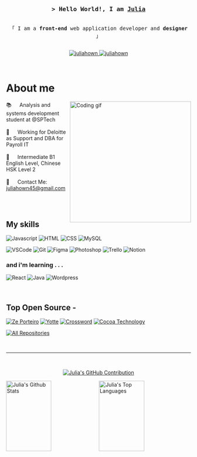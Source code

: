 <!--
<h2 align="center">
  Welcome to my profile!
  <img src="https://media.giphy.com/media/hvRJCLFzcasrR4ia7z/giphy.gif" width="28">
</h2>
-->

<!--
<p align="center">
  <a href="https://github.com/alsiam"><img src="https://readme-typing-svg.herokuapp.com/?lines=Self%20Taught%20Programmer;Front%20End%20Developer;1.5%2B%20years%20of%20coding%20experience;Always%20learning%20new%20things&center=true&width=380&height=45"></a>
</p>

 -->

<!-- Intro  -->
<h3 align="center">
        <samp>&gt; Hello World!, I am
                <b><a target="_blank" href="https://alsiam.com">Julia</a></b>
        </samp>
</h3>


<p align="center"> 
  <samp>
    <br>
    「 I am a <b>front-end</b> web application developer and <b>designer</b> 」
    <br>
    <br>
  </samp>
</p>

<p align="center">
 <!-- <a href="https://alsiam.com" target="blank">
  <img src="https://img.shields.io/badge/Website-DC143C?style=for-the-badge&logo=medium&logoColor=white" alt="juliahown" />
 </a> --> 
 <a href="https://www.linkedin.com/in/juliahown/" target="_blank">
  <img src="https://img.shields.io/badge/LinkedIn-0077B5?style=for-the-badge&logo=linkedin&logoColor=white" alt="juliahown"/>
 </a>
 <!-- <a href="https://dev.to/alsiam" target="_blank">
  <img src="https://img.shields.io/badge/dev.to-0A0A0A?style=for-the-badge&logo=dev.to&logoColor=white" alt="juliahown" />
 </a> -->
 <!-- <a href="https://twitter.com/_alsiam" target="_blank">
  <img src="https://img.shields.io/badge/Twitter-1DA1F2?style=for-the-badge&logo=twitter&logoColor=white" />
 </a> -->
 <a href="https://www.instagram.com/juhwzi/" target="_blank">
  <img src="https://img.shields.io/badge/Instagram-fe4164?style=for-the-badge&logo=instagram&logoColor=white" alt="juliahown" />
 </a>
 <!-- <a href="https://facebook.com/alsiam.dev" target="_blank">
  <img src="https://img.shields.io/badge/Facebook-20BEFF?&style=for-the-badge&logo=facebook&logoColor=white" alt="juliahown"  />
  </a> -->
</p>
<br />

<!-- About Section -->
 # About me
 
<p>
 <img align="right" width="330" src="https://images-wixmp-ed30a86b8c4ca887773594c2.wixmp.com/f/ea65f92c-bbc9-437f-b0fd-6282fa93ad13/deqgqtk-d1514fb8-68e3-4e38-8612-7ca1d88d024c.gif?token=eyJ0eXAiOiJKV1QiLCJhbGciOiJIUzI1NiJ9.eyJzdWIiOiJ1cm46YXBwOjdlMGQxODg5ODIyNjQzNzNhNWYwZDQxNWVhMGQyNmUwIiwiaXNzIjoidXJuOmFwcDo3ZTBkMTg4OTgyMjY0MzczYTVmMGQ0MTVlYTBkMjZlMCIsIm9iaiI6W1t7InBhdGgiOiJcL2ZcL2VhNjVmOTJjLWJiYzktNDM3Zi1iMGZkLTYyODJmYTkzYWQxM1wvZGVxZ3F0ay1kMTUxNGZiOC02OGUzLTRlMzgtODYxMi03Y2ExZDg4ZDAyNGMuZ2lmIn1dXSwiYXVkIjpbInVybjpzZXJ2aWNlOmZpbGUuZG93bmxvYWQiXX0.UY1KHb-lZlReeNfuBE0_BbukMuXxWwRbQoIacvRdip4" alt="Coding gif" />
  
 📚 &emsp; Analysis and systems development student at @SPTech <br/><br/>
 📌 &emsp; Working for Deloitte as Support and DBA for Payroll IT <br/><br/>
 📢 &emsp; Intermediate B1 English Level, Chinese HSK Level 2<br/><br/>
 📩 &emsp; Contact Me: juliahown45@gmail.com

</p>

<br/>
<br/>

## My skills

![Javascript](https://img.shields.io/badge/JavaScript-323330?style=for-the-badge&logo=javascript&logoColor=F7DF1E)
![HTML](https://img.shields.io/badge/HTML5-134f5c?style=for-the-badge&logo=html5&logoColor=white)
![CSS](https://img.shields.io/badge/CSS-239120?&style=for-the-badge&logo=css3&logoColor=white)
![MySQL](https://img.shields.io/badge/MySQL-00000F?style=for-the-badge&logo=mysql&logoColor=white)
<!--![Typescript](https://img.shields.io/badge/Typescript-007acc?style=for-the-badge&labelColor=black&logo=typescript&logoColor=007acc) -->
<!-- ![React Native](https://img.shields.io/badge/React_Native-20232A?style=for-the-badge&logo=react&logoColor=61DAFB) -->
<!-- ![Next.js](https://img.shields.io/badge/next.js-000000?style=for-the-badge&logo=nextdotjs&logoColor=white) -->
<!-- ![Nodejs](https://img.shields.io/badge/Nodejs-3C873A?style=for-the-badge&labelColor=black&logo=node.js&logoColor=3C873A) -->
<!-- ![Express.js](https://img.shields.io/badge/Express.js-000000?style=for-the-badge&logo=express&logoColor=white) -->
<!-- ![MongoDB](https://img.shields.io/badge/MongoDB-4EA94B?style=for-the-badge&logo=mongodb&logoColor=white)-->
<!-- ![CSS3](https://img.shields.io/badge/CSS3-1572B6?style=for-the-badge&logo=css3&logoColor=white) -->
<!-- ![SASS Badge](https://img.shields.io/badge/Sass-CC6699?style=for-the-badge&logo=sass&logoColor=white) -->
<!-- ![Ant-Design](https://img.shields.io/badge/AntDesign-0170FE?style=for-the-badge&logo=antdesign&logoColor=white) -->
<!-- ![Tailwind](https://img.shields.io/badge/Tailwind_CSS-092749?style=for-the-badge&logo=tailwindcss&logoColor=06B6D4&labelColor=000000) -->
<!-- ![Bootstrap](https://img.shields.io/badge/Bootstrap-563D7C?style=for-the-badge&logo=bootstrap&logoColor=white) -->
<!-- ![Strapi](https://img.shields.io/badge/strapi-2E7EEA?style=for-the-badge&logo=strapi&logoColor=white) -->
<!-- ![Markdown](https://img.shields.io/badge/Markdown-000000?style=for-the-badge&logo=markdown&logoColor=white)-->
<!-- ![Redux](https://img.shields.io/badge/Redux-593D88?style=for-the-badge&logo=redux&logoColor=white)-->
<!-- ![React Query](https://img.shields.io/badge/-React_Query-FF4154?style=for-the-badge&logo=react%20query&logoColor=white)-->
![VSCode](https://img.shields.io/badge/Visual_Studio-0078d7?style=for-the-badge&logo=visual%20studio&logoColor=white)
![Git](https://img.shields.io/badge/Git-794044?style=for-the-badge&logo=git&logoColor=white)
![Figma](https://img.shields.io/badge/Figma-601f58?style=for-the-badge&logo=figma&logoColor=white)
![Photoshop](https://img.shields.io/badge/Adobe%20Photoshop-088da5?style=for-the-badge&logo=Adobe%20Photoshop&logoColor=black)
![Trello](https://img.shields.io/badge/Trello-0052CC?style=for-the-badge&logo=trello&logoColor=white)
![Notion](https://img.shields.io/badge/Notion-000000?style=for-the-badge&logo=notion&logoColor=white)

### and i'm learning . . .
![React](https://img.shields.io/badge/-React-61DBFB?style=for-the-badge&labelColor=black&logo=react&logoColor=61DBFB)
![Java](https://img.shields.io/badge/Java-333333?style=for-the-badge&logo=openjdk&logoColor=white)
![Wordpress](https://img.shields.io/badge/Wordpress-21759B?style=for-the-badge&logo=wordpress&logoColor=white)

<br/>

## Top Open Source -
[![Ze Porteiro](https://github-readme-stats.vercel.app/api/pin/?username=juliahown&repo=site-institucional-react&border_color=7F3FBF&bg_color=0D1117&title_color=C9D1D9&text_color=8B949E&icon_color=7F3FBF)](https://github.com/JuliaHown/site-institucional-react)
[![Yotte](https://github-readme-stats.vercel.app/api/pin/?username=juliahown&repo=site-yotte&border_color=7F3FBF&bg_color=0D1117&title_color=C9D1D9&text_color=8B949E&icon_color=7F3FBF)](https://github.com/JuliaHown/site-yotte)
[![Crossword](https://github-readme-stats.vercel.app/api/pin/?username=juliahown&repo=crossword&border_color=7F3FBF&bg_color=0D1117&title_color=C9D1D9&text_color=8B949E&icon_color=7F3FBF)](https://github.com/JuliaHown/web-projects)
[![Cocoa Technology](https://github-readme-stats.vercel.app/api/pin/?username=juliahown&repo=site-cocoatechnology&border_color=7F3FBF&bg_color=0D1117&title_color=C9D1D9&text_color=8B949E&icon_color=7F3FBF)](https://github.com/JuliaHown/site-cocoatechnology)

<p align="left">
  <a href="https://github.com/juliahown?tab=repositories" target="_blank"><img alt="All Repositories" title="All Repositories" src="https://img.shields.io/badge/-All%20Repos-2962FF?style=for-the-badge&logo=koding&logoColor=white"/></a>
</p>

<br/>
<hr/>
<br/>

<p align="center">
  <a href="https://github.com/juliahown">
    <img src="https://github-profile-summary-cards.vercel.app/api/cards/profile-details?username=juliahown&theme=radical" alt="Julia's GitHub Contribution"/>
  </a>
</p>

<a> 
    <a href="https://github.com/juliahown"><img alt="Julia's Github Stats" src="https://denvercoder1-github-readme-stats.vercel.app/api?username=juliahown&show_icons=true&count_private=true&theme=react&border_color=7F3FBF&bg_color=0D1117&title_color=F85D7F&icon_color=F8D866" height="192px" width="49.5%"/></a>
  <a href="https://github.com/juliahown"><img alt="Julia's Top Languages" src="https://denvercoder1-github-readme-stats.vercel.app/api/top-langs/?username=juliahown&langs_count=8&layout=compact&theme=react&border_color=7F3FBF&bg_color=0D1117&title_color=F85D7F&icon_color=F8D866" height="192px" width="49.5%"/></a>
  <br/>
</a>
